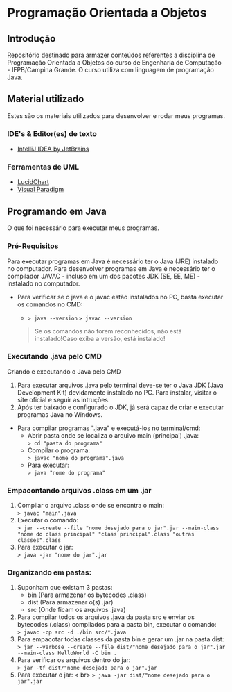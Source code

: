 # Programação Orientada a Objetos

## Introdução

Repositório destinado para armazer conteúdos referentes a disciplina de Programação Orientada a Objetos do curso de Engenharia de Computação - IFPB/Campina Grande.
O curso utiliza com linguagem de programação Java.

## Material utilizado

Estes são os materiais utilizados para desenvolver e rodar meus programas.

### IDE's & Editor(es) de texto

- [IntelliJ IDEA by JetBrains](https://www.jetbrains.com/idea/)

### Ferramentas de UML

- [LucidChart](https://www.lucidchart.com/pages/)
- [Visual Paradigm](https://online.visual-paradigm.com/pt/)

## Programando em Java

O que foi necessário para executar meus programas.

### Pré-Requisitos

Para executar programas em Java é necessário ter o Java (JRE) instalado no computador. Para desenvolver programas em Java é necessário ter o compilador JAVAC - incluso em um dos pacotes JDK (SE, EE, ME) - instalado no computador.

- Para verificar se o java e o javac estão instalados no PC, basta executar os comandos no CMD:
    - `> java --version` `> javac --version`

    > Se os comandos não forem reconhecidos, não está instalado!Caso exiba a versão, está instalado!

### Executando .java pelo CMD

Criando e executando o Java pelo CMD

1. Para executar arquivos .java pelo terminal deve-se ter o Java JDK (Java Development Kit) devidamente instalado no PC.
Para instalar, visitar o site oficial e seguir as intruções.
2. Após ter baixado e configurado o JDK, já será capaz de criar e executar programas Java no Windows.
- Para compilar programas ".java" e executá-los no terminal/cmd:
    - Abrir pasta onde se localiza o arquivo main (principal) .java: <br>
    `> cd "pasta do programa"`
    - Compilar o programa: <br>
    `> javac "nome do programa".java`
    - Para executar: <br>
    `> java "nome do programa"`

### Empacontando arquivos .class em um .jar

1. Compilar o arquivo .class onde se encontra o main:<br>
`> javac "main".java`
2. Executar o comando:<br>
`> jar --create --file "nome desejado para o jar".jar --main-class "nome do class principal" "class principal".class "outras classes".class`
3. Para executar o jar:<br>
`> java -jar "nome do jar".jar`

### Organizando em pastas:

1. Suponham que existam 3 pastas:
    - bin (Para armazenar os bytecodes .class)
    - dist (Para armazenar o(s) .jar)
    - src (Onde ficam os arquivos .java)
2. Para compilar todos os arquivos .java da pasta src e enviar os bytecodes (.class) compilados para a pasta bin, executar o comando: <br>
    `> javac -cp src -d ./bin src/*.java`
3. Para empacotar todas classes da pasta bin e gerar um .jar na pasta dist: <br>
    `> jar --verbose --create --file dist/"nome desejado para o jar".jar --main-class HelloWorld -C bin .`
4. Para verificar os arquivos dentro do jar: <br>
    `> jar -tf dist/"nome desejado para o jar".jar`
5. Para executar o jar: < br>
    `> java -jar dist/"nome desejado para o jar".jar`

